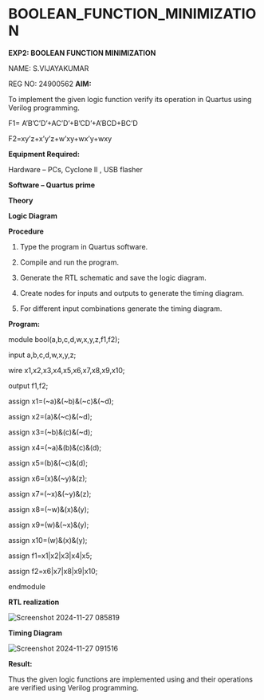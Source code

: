 # BOOLEAN_FUNCTION_MINIMIZATION

**EXP2: BOOLEAN FUNCTION MINIMIZATION**

NAME: S.VIJAYAKUMAR

REG NO: 24900562
**AIM:**

To implement the given logic function verify its operation in Quartus using Verilog programming.

F1= A’B’C’D’+AC’D’+B’CD’+A’BCD+BC’D 

F2=xy’z+x’y’z+w’xy+wx’y+wxy

**Equipment Required:**

Hardware – PCs, Cyclone II , USB flasher

**Software – Quartus prime**

**Theory**

**Logic Diagram**

**Procedure**

1.	Type the program in Quartus software.

2.	Compile and run the program.

3.	Generate the RTL schematic and save the logic diagram.

4.	Create nodes for inputs and outputs to generate the timing diagram.

5.	For different input combinations generate the timing diagram.


**Program:**

module bool(a,b,c,d,w,x,y,z,f1,f2);

input a,b,c,d,w,x,y,z;

wire x1,x2,x3,x4,x5,x6,x7,x8,x9,x10;

output f1,f2;

assign x1=(~a)&(~b)&(~c)&(~d);

assign x2=(a)&(~c)&(~d);

assign x3=(~b)&(c)&(~d);

assign x4=(~a)&(b)&(c)&(d);

assign x5=(b)&(~c)&(d);

assign x6=(x)&(~y)&(z);

assign x7=(~x)&(~y)&(z);

assign x8=(~w)&(x)&(y);

assign x9=(w)&(~x)&(y);

assign x10=(w)&(x)&(y);

assign f1=x1|x2|x3|x4|x5;

assign f2=x6|x7|x8|x9|x10;

endmodule 

**RTL realization**

![Screenshot 2024-11-27 085819](https://github.com/user-attachments/assets/18aceba8-7e99-4aaf-9052-2335a723fc05)

**Timing Diagram**

![Screenshot 2024-11-27 091516](https://github.com/user-attachments/assets/d37a6f08-c124-42e2-9037-cec4c385bbb4)

**Result:**

Thus the given logic functions are implemented using and their operations are verified using Verilog programming.

